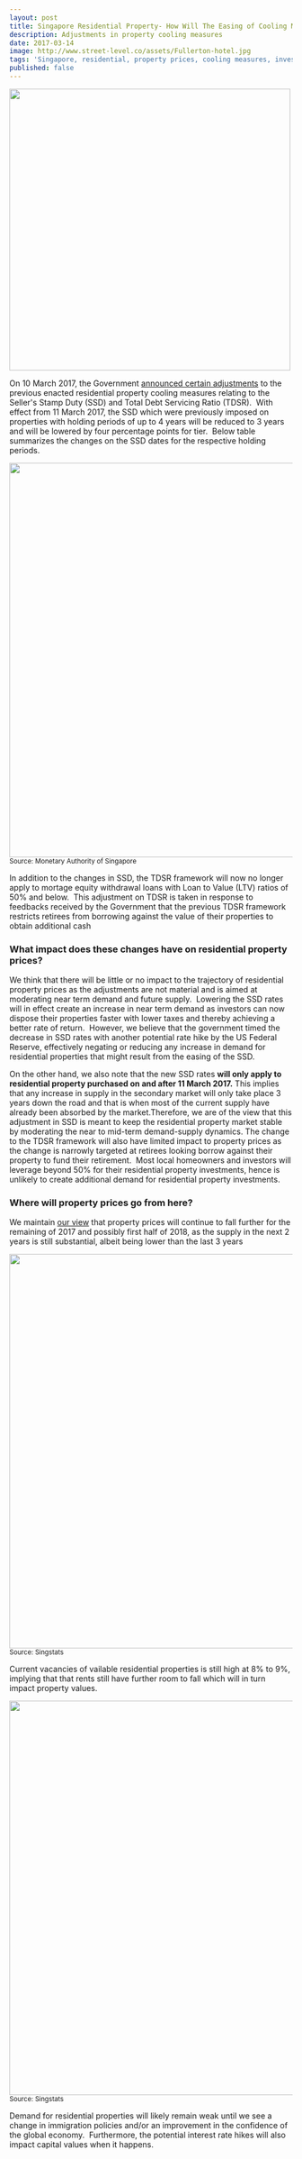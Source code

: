 ```yaml
---
layout: post
title: Singapore Residential Property- How Will The Easing of Cooling Measures Impact Property Prices?
description: Adjustments in property cooling measures
date: 2017-03-14
image: http://www.street-level.co/assets/Fullerton-hotel.jpg
tags: 'Singapore, residential, property prices, cooling measures, investment'
published: false
---
```


<img src="http://www.street-level.co/assets/Scala_condo.jpg" width="500px"><br>

On 10 March 2017, the Government [announced certain adjustments](http://www.mas.gov.sg/News-and-Publications/Media-Releases/2017/Joint-Press-Release-on-Measures-Relating-to-Residential-Property.aspx) to the previous enacted residential property cooling measures relating to the Seller's Stamp Duty (SSD) and Total Debt Servicing Ratio (TDSR).  With effect from 11 March 2017, the SSD which were previously imposed on properties with holding periods of up to 4 years will be reduced to 3 years and will be lowered by four percentage points for tier.  Below table summarizes the changes on the SSD dates for the respective holding periods.

<img src="http://www.street-level.co/assets/Sg-resi-ssd-rates-Mar17.png" width="700px"><br>
<sup>Source: Monetary Authority of Singapore</sup>

In addition to the changes in SSD, the TDSR framework will now no longer apply to mortage equity withdrawal loans with Loan to Value (LTV) ratios of 50% and below.  This adjustment on TDSR is taken in response to feedbacks received by the Government that the previous TDSR framework restricts retirees from borrowing against the value of their properties to obtain additional cash<!--more-->

### What impact does these changes have on residential property prices?  
We think that there will be little or no impact to the trajectory of residential property prices as the adjustments are not material and is aimed at moderating near term demand and future supply.  Lowering the SSD rates will in effect create an increase in near term demand as investors can now dispose their properties faster with lower taxes and thereby achieving a better rate of return.  However, we believe that the government timed the decrease in SSD rates with another potential rate hike by the US Federal Reserve, effectively negating or reducing any increase in demand for residential properties that might result from the easing of the SSD.

On the other hand, we also note that the new SSD rates **will only apply to residential property purchased on and after 11 March 2017.** This implies that any increase in supply in the secondary market will only take place 3 years down the road and that is when most of the current supply have already been absorbed by the market.Therefore, we are of the view that this adjustment in SSD is meant to keep the residential property market stable by moderating the near to mid-term demand-supply dynamics.  The change to the TDSR framework will also have limited impact to property prices as the change is narrowly targeted at retirees looking borrow against their property to fund their retirement.  Most local homeowners and investors will leverage beyond 50% for their residential property investments, hence is unlikely to create additional demand for residential property investments.  

### Where will property prices go from here?
We maintain [our view](http://www.street-level.co/2016/11/05/sg-residential-property-prices-how-much-lower.html) that property prices will continue to fall further for the remaining of 2017 and possibly first half of 2018, as the supply in the next 2 years is still substantial, albeit being lower than the last 3 years

<img src="http://www.street-level.co/assets/Sg-prop-pipeline-Mar17.png" width="700px"><br>
<sup>Source: Singstats</sup>

Current vacancies of vailable residential properties is still high at 8% to 9%, implying that that rents still have further room to fall which will in turn impact property values.  

<img src="http://www.street-level.co/assets/Sg-resi-vacancy-Mar17.png" width="700px"><br>
<sup>Source: Singstats</sup>

Demand for residential properties will likely remain weak until we see a change in immigration policies and/or an improvement in the confidence of the global economy.  Furthermore, the potential interest rate hikes will also impact capital values when it happens.
